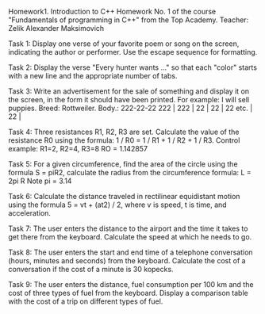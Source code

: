 Homework1. Introduction to C++
Homework No. 1 of the course "Fundamentals of programming in C++" from the Top Academy. Teacher: Zelik Alexander Maksimovich

Task 1: Display one verse of your favorite poem or song on the screen, indicating the author or performer. Use the escape sequence for formatting.

Task 2: Display the verse "Every hunter wants ..." so that each "color" starts with a new line and the appropriate number of tabs.

Task 3: Write an advertisement for the sale of something and display it on the screen, in the form it should have been printed. For example: I will sell puppies. Breed: Rottweiler. Body.: 222-22-22 222 | 222 | 22 | 22 | 22 etc. | 22 |

Task 4: Three resistances R1, R2, R3 are set. Calculate the value of the resistance R0 using the formula: 1 / R0 = 1 / R1 + 1 / R2 + 1 / R3. Control example: R1=2, R2=4, R3=8 RO = 1.142857

Task 5: For a given circumference, find the area of the circle using the formula S = piR2, calculate the radius from the circumference formula: L = 2pi R Note pi = 3.14

Task 6: Calculate the distance traveled in rectilinear equidistant motion using the formula 5 = vt + (at2) / 2, where ѵ is speed, t is time, and acceleration.

Task 7: The user enters the distance to the airport and the time it takes to get there from the keyboard. Calculate the speed at which he needs to go.

Task 8: The user enters the start and end time of a telephone conversation (hours, minutes and seconds) from the keyboard. Calculate the cost of a conversation if the cost of a minute is 30 kopecks.

Task 9: The user enters the distance, fuel consumption per 100 km and the cost of three types of fuel from the keyboard. Display a comparison table with the cost of a trip on different types of fuel.
